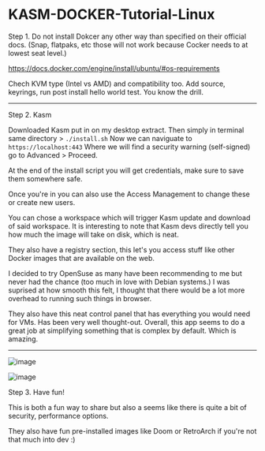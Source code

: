# KASM-DOCKER-Tutorial-Linux

Step 1. Do not install Dokcer any other way than specified on their official docs. (Snap, flatpaks, etc those will not work because Cocker needs to at lowest seat level.)

https://docs.docker.com/engine/install/ubuntu/#os-requirements

Chech KVM type (Intel vs AMD) and compatibility too.
Add source, keyrings, run post install hello world test. You know the drill.
 
---

Step 2. Kasm

Downloaded Kasm put in on my desktop extract. Then simply in terminal same directory > `./install.sh` 
Now we can naviguate to `https://localhost:443` Where we will find a security warning (self-signed) go to Advanced > Proceed. 

At the end of the install script you will get credentials, make sure to save them somewhere safe. 

Once you're in you can also use the Access Management to change these or create new users. 


You can chose a workspace which will trigger Kasm update and download of said workspace. 
It is interesting to note that Kasm devs directly tell you how much the image will take on disk, which is neat. 

They also have a registry section, this let's you access stuff like other Docker images that are available on the web. 

I decided to try OpenSuse as many have been recommending to me but never had the chance (too much in love with Debian systems.)
I was suprised at how smooth this felt, I thought that there would be a lot more overhead to running such things in browser. 


They also have this neat control panel that has everything you would need for VMs. Has been very well thought-out. 
Overall, this app seems to do a great job at simplifying something that is complex by default. Which is amazing. 

---

![image](https://github.com/user-attachments/assets/4b43f5d1-9ec2-4bbf-b167-57de0b111f9f)

![image](https://github.com/user-attachments/assets/a3c3803c-ffce-41f7-86b3-6716091ea590)


Step 3. Have fun! 

This is both a fun way to share but also a seems like there is quite a bit of security, performance options. 

They also have fun pre-installed images like Doom or RetroArch if you're not that much into dev :)




